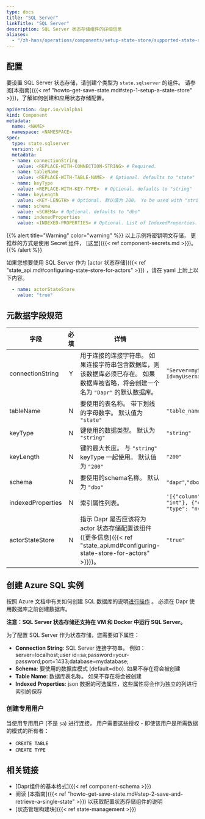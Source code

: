 ```yaml
---
type: docs
title: "SQL Server"
linkTitle: "SQL Server"
description: SQL Server 状态存储组件的详细信息
aliases:
  - "/zh-hans/operations/components/setup-state-store/supported-state-stores/setup-sqlserver/"
---
```


## 配置

要设置 SQL Server 状态存储，请创建个类型为 `state.sqlserver` 的组件。 请参阅[本指南]({{< ref "howto-get-save-state.md#step-1-setup-a-state-store" >}})，了解如何创建和应用状态存储配置。


```yaml
apiVersion: dapr.io/v1alpha1
kind: Component
metadata:
  name: <NAME>
  namespace: <NAMESPACE>
spec:
  type: state.sqlserver
  version: v1
  metadata:
  - name: connectionString
    value: <REPLACE-WITH-CONNECTION-STRING> # Required.
  - name: tableName
    value: <REPLACE-WITH-TABLE-NAME>  # Optional. defaults to "state"
  - name: keyType
    value: <REPLACE-WITH-KEY-TYPE>  # Optional. defaults to "string"
  - name: keyLength
    value: <KEY-LENGTH> # Optional. 默认值为 200。 Yo be used with "string" keyType
  - name: schema
    value: <SCHEMA> # Optional. defaults to "dbo"
  - name: indexedProperties
    value: <INDEXED-PROPERTIES> # Optional. List of IndexedProperties.

```

{{% alert title="Warning" color="warning" %}}
以上示例将密钥明文存储， 更推荐的方式是使用 Secret 组件， [这里]({{< ref component-secrets.md >}})。
{{% /alert %}}

如果您想要使用 SQL Server 作为 [actor 状态存储]({{< ref "state_api.md#configuring-state-store-for-actors" >}}) ，请在 yaml 上附上以下内容。

```yaml
  - name: actorStateStore
    value: "true"
```

## 元数据字段规范

| 字段                | 必填 | 详情                                                                                                      | 示例                                                                                                                                            |
| ----------------- |:--:| ------------------------------------------------------------------------------------------------------- | --------------------------------------------------------------------------------------------------------------------------------------------- |
| connectionString  | Y  | 用于连接的连接字符串。 如果连接字符串包含数据库，则该数据库必须已存在。 如果数据库被省略，将会创建一个名为 `"Dapr"` 的默认数据库。                                 | `"Server=myServerName\myInstanceName;Database=myDataBase;User Id=myUsername;Password=myPassword;"`                                           |
| tableName         | N  | 要使用的表名称。 带下划线的字母数字。 默认值为 `"state"`                                                                      | `"table_name"`                                                                                                                                |
| keyType           | N  | 键使用的数据类型。 默认为 `"string"`                                                                                | `"string"`                                                                                                                                    |
| keyLength         | N  | 键的最大长度。 与 `"string"` keyType 一起使用。 默认值为 `"200"`                                                         | `"200"`                                                                                                                                       |
| schema            | N  | 要使用的schema名称。 默认为 `"dbo"`                                                                               | `"dapr"`,`"dbo"`                                                                                                                              |
| indexedProperties | N  | 索引属性列表。                                                                                                 | `'[{"column": "transactionid", "property": "id", "type": "int"}, {"column": "customerid", "property": "customer", "type": "nvarchar(100)"}]'` |
| actorStateStore   | N  | 指示 Dapr 是否应该将为 actor 状态存储配置该组件 ([更多信息]({{< ref "state_api.md#configuring-state-store-for-actors" >}}))。 | `"true"`                                                                                                                                      |


## 创建 Azure SQL 实例

按照 Azure 文档中有关如何创建 SQL 数据库的说明[进行操作](https://docs.microsoft.com/azure/sql-database/sql-database-single-database-get-started?tabs=azure-portal) 。  必须在 Dapr 使用数据库之前创建数据库。

**注意：SQL Server 状态存储还支持在 VM 和 Docker 中运行 SQL Server。**

为了配置 SQL Server 作为状态存储，您需要如下属性：

- **Connection String**: SQL Server 连接字符串。 例如： server=localhost;user id=sa;password=your-password;port=1433;database=mydatabase;
- **Schema**: 要使用的数据库模式 (default=dbo). 如果不存在将会被创建
- **Table Name**: 数据库表名称。 如果不存在将会被创建
- **Indexed Properties**: json 数据的可选属性，这些属性将会作为独立的列进行索引的保存

### 创建专用用户

当使用专用用户 (不是 `sa`) 进行连接， 用户需要这些授权 - 即使该用户是所需数据的模式的所有者：

- `CREATE TABLE`
- `CREATE TYPE`

## 相关链接
- [Dapr组件的基本格式]({{< ref component-schema >}})
- 阅读 [本指南]({{< ref "howto-get-save-state.md#step-2-save-and-retrieve-a-single-state" >}}) 以获取配置状态存储组件的说明
- [状态管理构建块]({{< ref state-management >}})
